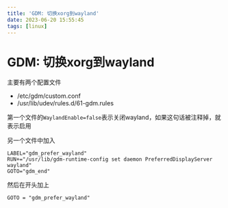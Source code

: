 ```yaml
---
title: 'GDM: 切换xorg到wayland'
date: 2023-06-20 15:55:45
tags: [linux]
---
```


# GDM: 切换xorg到wayland

主要有两个配置文件

+ /etc/gdm/custom.conf
+ /usr/lib/udev/rules.d/61-gdm.rules

第一个文件的`WaylandEnable=false`表示关闭wayland，如果这句话被注释掉，就表示启用

另一个文件中加入

```
LABEL="gdm_prefer_wayland"
RUN+="/usr/lib/gdm-runtime-config set daemon PreferredDisplayServer wayland"
GOTO="gdm_end"
```

然后在开头加上
```
GOTO = "gdm_prefer_wayland"
```